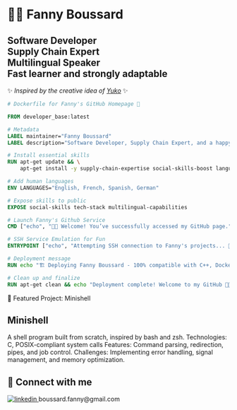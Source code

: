# 👩‍💻 Fanny Boussard

**Software Developer**  
**Supply Chain Expert**  
**Multilingual Speaker**   
**Fast learner and strongly adaptable**  
---
 ✨ *Inspired by the creative idea of [Yuko](https://github.com/ysengoku)* ✨
```dockerfile
# Dockerfile for Fanny's GitHub Homepage 🐳

FROM developer_base:latest

# Metadata
LABEL maintainer="Fanny Boussard"
LABEL description="Software Developer, Supply Chain Expert, and a happy person!"

# Install essential skills
RUN apt-get update && \
    apt-get install -y supply-chain-expertise social-skills-boost language-pack-en language-pack-es language-pack-de

# Add human languages
ENV LANGUAGES="English, French, Spanish, German"

# Expose skills to public
EXPOSE social-skills tech-stack multilingual-capabilities

# Launch Fanny's Github Service
CMD ["echo", "👩‍💻 Welcome! You’ve successfully accessed my GitHub page."]

# SSH Service Emulation for Fun
ENTRYPOINT ["echo", "Attempting SSH connection to Fanny's projects... 🔑 ssh fanny@github.com"]

# Deployment message
RUN echo "🏗️ Deploying Fanny Boussard - 100% compatible with C++, Docker, IRC servers, and life-long learning!"

# Clean up and finalize
RUN apt-get clean && echo "Deployment complete! Welcome to my GitHub 🎉🚀"
```

🌟 Featured Project: Minishell

##  Minishell
A shell program built from scratch, inspired by bash and zsh.
    Technologies: C, POSIX-compliant system calls
    Features: Command parsing, redirection, pipes, and job control.
    Challenges: Implementing error handling, signal management, and memory optimization.

## 💬 Connect with me

<a href="https://www.linkedin.com/in/fanny-boussard-5895b788/" target="blank">
<img src=https://img.shields.io/badge/linkedin-%231E77B5.svg?&style=for-the-badge&logo=linkedin&logoColor=white alt=linkedin style="margin-bottom: 5px;" />
</a>   
boussard.fanny@gmail.com   
